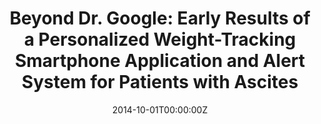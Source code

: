---
title: "Beyond Dr. Google: Early Results of a Personalized Weight-Tracking Smartphone Application and Alert System for Patients with Ascites"
authors:
- nabil
author_notes:
- ""
date: "2014-10-01T00:00:00Z"
doi: ""

# Schedule page publish date (NOT publication's date).
publishDate: "2020-10-11T00:00:00Z"

# Publication type.
# Legend: 0 = Uncategorized; 1 = Conference paper; 2 = Journal article;
# 3 = Preprint / Working Paper; 4 = Report; 5 = Book; 6 = Book section;
# 7 = Thesis; 8 = Patent
publication_types: ["2"]

# Publication name and optional abbreviated publication name.
publication: "65th Annual Meeting of the American Association for the Study of Liver Disease (AASLD) 2014"
publication_short: ""

abstract: ""

# Summary. An optional shortened abstract.
summary: "Medical management of ascites is currently limited to dietary sodium restriction, diuretics, and large-volume paracentesis (LVP) with few interventions in place to prevent ascites-related complications."


tags:
- health

featured: false

# links:
# - name: ""
#   url: ""
url_pdf: media/papers/18.pdf
url_code: ''
url_dataset: ''
url_poster: ''
url_project: ''
url_slides: ''
url_source: ''
url_video: ''

# Featured image
# To use, add an image named `featured.jpg/png` to your page's folder.
image:
  caption: ""
  focal_point: ""
  preview_only: false

# Associated Projects (optional).
#   Associate this publication with one or more of your projects.
#   Simply enter your project's folder or file name without extension.
#   E.g. `internal-project` references `content/project/internal-project/index.md`.
#   Otherwise, set `projects: []`.
projects: []

# Slides (optional).
#   Associate this publication with Markdown slides.
#   Simply enter your slide deck's filename without extension.
#   E.g. `slides: "example"` references `content/slides/example/index.md`.
#   Otherwise, set `slides: ""`.
slides: ""
---